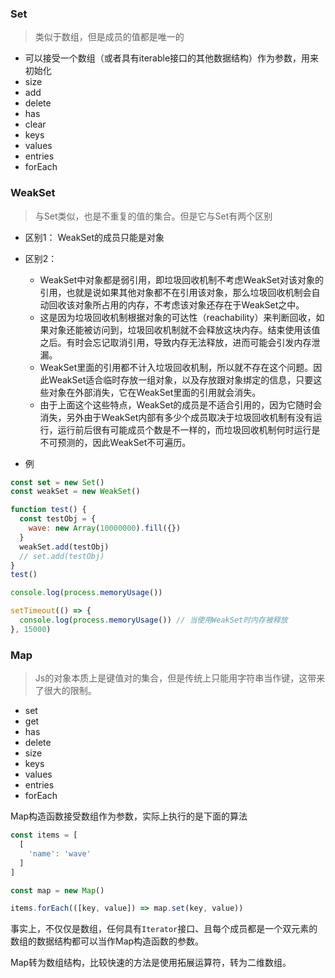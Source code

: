 ### Set

> 类似于数组，但是成员的值都是唯一的

+ 可以接受一个数组（或者具有iterable接口的其他数据结构）作为参数，用来初始化
+ size
+ add
+ delete
+ has
+ clear
+ keys
+ values
+ entries
+ forEach

### WeakSet

> 与Set类似，也是不重复的值的集合。但是它与Set有两个区别

+ 区别1： WeakSet的成员只能是对象

+ 区别2：
  + WeakSet中对象都是弱引用，即垃圾回收机制不考虑WeakSet对该对象的引用，也就是说如果其他对象都不在引用该对象，那么垃圾回收机制会自动回收该对象所占用的内存，不考虑该对象还存在于WeakSet之中。
  + 这是因为垃圾回收机制根据对象的可达性（reachability）来判断回收，如果对象还能被访问到，垃圾回收机制就不会释放这块内存。结束使用该值之后。有时会忘记取消引用，导致内存无法释放，进而可能会引发内存泄漏。
  + WeakSet里面的引用都不计入垃圾回收机制，所以就不存在这个问题。因此WeakSet适合临时存放一组对象，以及存放跟对象绑定的信息，只要这些对象在外部消失，它在WeakSet里面的引用就会消失。
  + 由于上面这个这些特点，WeakSet的成员是不适合引用的，因为它随时会消失，另外由于WeakSet内部有多少个成员取决于垃圾回收机制有没有运行，运行前后很有可能成员个数是不一样的，而垃圾回收机制何时运行是不可预测的，因此WeakSet不可遍历。

  

+ 例

```javascript
const set = new Set()
const weakSet = new WeakSet()

function test() {
  const testObj = {
    wave: new Array(10000000).fill({})
  }
  weakSet.add(testObj)
  // set.add(testObj)
}
test()

console.log(process.memoryUsage())

setTimeout(() => {
  console.log(process.memoryUsage()) // 当使用WeakSet时内存被释放
}, 15000)
```



### Map

> Js的对象本质上是键值对的集合，但是传统上只能用字符串当作键，这带来了很大的限制。

+ set
+ get
+ has
+ delete
+ size
+ keys
+ values
+ entries
+ forEach



Map构造函数接受数组作为参数，实际上执行的是下面的算法

```javascript
const items = [
  [
    'name': 'wave'
  ]
]

const map = new Map()

items.forEach(([key, value]) => map.set(key, value))
```

事实上，不仅仅是数组，任何具有`Iterator`接口、且每个成员都是一个双元素的数组的数据结构都可以当作Map构造函数的参数。



Map转为数组结构，比较快速的方法是使用拓展运算符，转为二维数组。









